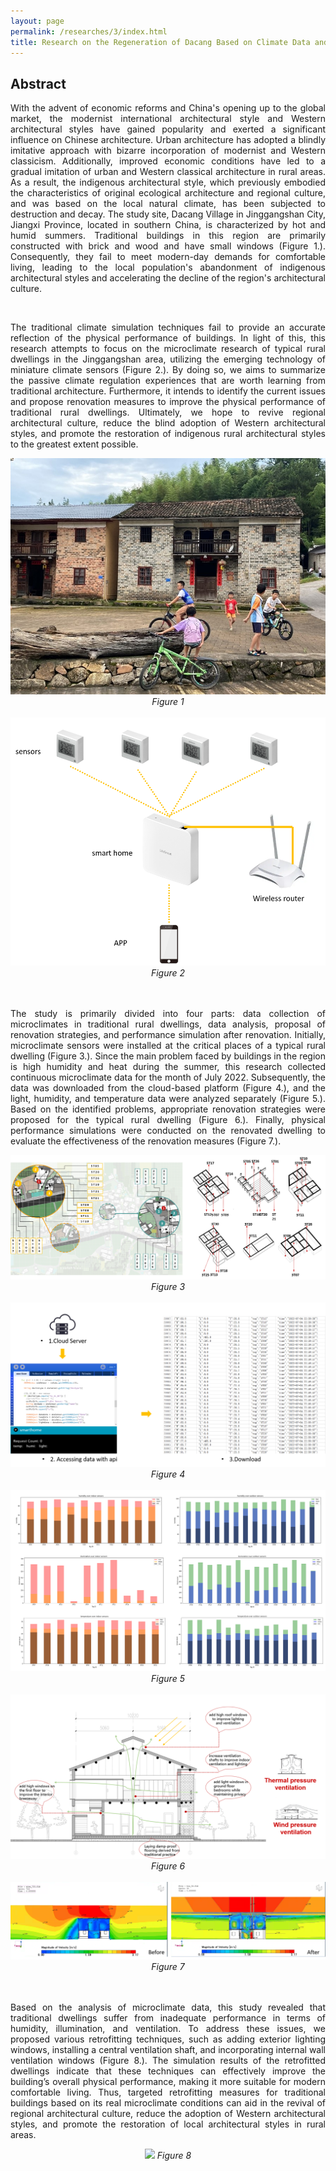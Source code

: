 ```yaml
---
layout: page
permalink: /researches/3/index.html
title: Research on the Regeneration of Dacang Based on Climate Data and Human Behavior
---
```


## Abstract

<p style="text-align: justify;"> 
With the advent of economic reforms and China's opening up to the global market, the modernist international architectural style and Western architectural styles have gained popularity and exerted a significant influence on Chinese architecture. Urban architecture has adopted a blindly imitative approach with bizarre incorporation of modernist and Western classicism. Additionally, improved economic conditions have led to a gradual imitation of urban and Western classical architecture in rural areas. As a result, the indigenous architectural style, which previously embodied the characteristics of original ecological architecture and regional culture, and was based on the local natural climate, has been subjected to destruction and decay. The study site, Dacang Village in Jinggangshan City, Jiangxi Province, located in southern China, is characterized by hot and humid summers. Traditional buildings in this region are primarily constructed with brick and wood and have small windows (Figure 1.). Consequently, they fail to meet modern-day demands for comfortable living, leading to the local population's abandonment of indigenous architectural styles and accelerating the decline of the region's architectural culture. 
</p>

<br>

<p style="text-align: justify;"> 
The traditional climate simulation techniques fail to provide an accurate reflection of the physical performance of buildings. In light of this, this research attempts to focus on the microclimate research of typical rural dwellings in the Jinggangshan area, utilizing the emerging technology of miniature climate sensors (Figure 2.). By doing so, we aims to summarize the passive climate regulation experiences that are worth learning from traditional architecture. Furthermore, it intends to identify the current issues and propose renovation measures to improve the physical performance of traditional rural dwellings. Ultimately, we hope to revive regional architectural culture, reduce the blind adoption of Western architectural styles, and promote the restoration of indigenous rural architectural styles to the greatest extent possible. 
</p>

<center>
<img src="/researches/3/c1.jpg">
<em>Figure 1</em>
<br><br>

<img src="/researches/3/c2.png">
<em>Figure 2</em>
<br><br>

</center>
<br>

<p style="text-align: justify;"> 
The study is primarily divided into four parts: data collection of microclimates in traditional rural dwellings, data analysis, proposal of renovation strategies, and performance simulation after renovation. Initially, microclimate sensors were installed at the critical places of a typical rural dwelling (Figure 3.). Since the main problem faced by buildings in the region is high humidity and heat during the summer, this research collected continuous microclimate data for the month of July 2022. Subsequently, the data was downloaded from the cloud-based platform (Figure 4.), and the light, humidity, and temperature data were analyzed separately (Figure 5.). Based on the identified problems, appropriate renovation strategies were proposed for the typical rural dwelling (Figure 6.). Finally, physical performance simulations were conducted on the renovated dwelling to evaluate the effectiveness of the renovation measures (Figure 7.). 
</p>

<center>
<img src="/researches/3/c3.png">
<em>Figure 3</em>
<br><br>

<img src="/researches/3/c4.png">
<em>Figure 4</em>
<br><br>

<img src="/researches/3/c5.png">
<em>Figure 5</em>
<br><br>

<img src="/researches/3/c6.png">
<em>Figure 6</em>
<br><br>

<img src="/researches/3/c7.png">
<em>Figure 7</em>
<br><br>

</center>
<br>

<p style="text-align: justify;"> 
Based on the analysis of microclimate data, this study revealed that traditional dwellings suffer from inadequate performance in terms of humidity, illumination, and ventilation. To address these issues, we proposed various retrofitting techniques, such as adding exterior lighting windows, installing a central ventilation shaft, and incorporating internal wall ventilation windows (Figure 8.). The simulation results of the retrofitted dwellings indicate that these techniques can effectively improve the building’s overall physical performance, making it more suitable for modern comfortable living. Thus, targeted retrofitting measures for traditional buildings based on its real microclimate conditions can aid in the revival of regional architectural culture, reduce the adoption of Western architectural styles, and promote the restoration of local architectural styles in rural areas. 
</p>

<center>
<img src="/researches/3/c8.png">
<em>Figure 8</em>

</center>
<br>


